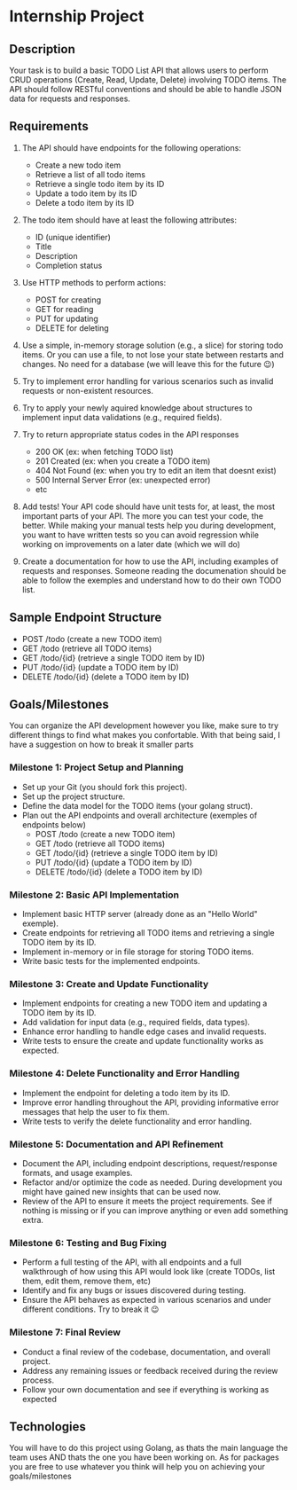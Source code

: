 # Internship Project

## Description
Your task is to build a basic TODO List API that allows users to perform CRUD operations (Create, Read, Update, Delete) involving TODO items. The API should follow RESTful conventions and should be able to handle JSON data for requests and responses.

## Requirements
1. The API should have endpoints for the following operations:
   - Create a new todo item
   - Retrieve a list of all todo items
   - Retrieve a single todo item by its ID
   - Update a todo item by its ID
   - Delete a todo item by its ID

2. The todo item should have at least the following attributes:
   - ID (unique identifier)
   - Title
   - Description
   - Completion status

3. Use HTTP methods to perform actions:
   - POST for creating
   - GET for reading
   - PUT for updating
   - DELETE for deleting

4. Use a simple, in-memory storage solution (e.g., a slice) for storing todo items. Or you can use a file, to not lose your state between restarts and changes. No need for a database (we will leave this for the future 😉)

5. Try to implement error handling for various scenarios such as invalid requests or non-existent resources.

6. Try to apply your newly aquired knowledge about structures to implement input data validations (e.g., required fields).

7. Try to return appropriate status codes in the API responses
    - 200 OK (ex: when fetching TODO list)
    - 201 Created (ex: when you create a TODO item)
    - 404 Not Found (ex: when you try to edit an item that doesnt exist)
    - 500 Internal Server Error (ex: unexpected error)
    - etc

8. Add tests! Your API code should have unit tests for, at least, the most important parts of your API. The more you can test your code, the better. While making your manual tests help you during development, you want to have written tests so you can avoid regression while working on improvements on a later date (which we will do)

8. Create a documentation for how to use the API, including examples of requests and responses. Someone reading the documenation should be able to follow the exemples and understand how to do their own TODO list.

## Sample Endpoint Structure
- POST /todo (create a new TODO item)
- GET /todo (retrieve all TODO items)
- GET /todo/{id} (retrieve a single TODO item by ID)
- PUT /todo/{id} (update a TODO item by ID)
- DELETE /todo/{id} (delete a TODO item by ID)

## Goals/Milestones

You can organize the API development however you like, make sure to try different things to find what makes you confortable.
With that being said, I have a suggestion on how to break it smaller parts

### **Milestone 1: Project Setup and Planning**
   - Set up your Git (you should fork this project).
   - Set up the project structure.
   - Define the data model for the TODO items (your golang struct).
   - Plan out the API endpoints and overall architecture (exemples of endpoints below)
      - POST /todo (create a new TODO item)
      - GET /todo (retrieve all TODO items)
      - GET /todo/{id} (retrieve a single TODO item by ID)
      - PUT /todo/{id} (update a TODO item by ID)
      - DELETE /todo/{id} (delete a TODO item by ID)

### **Milestone 2: Basic API Implementation**
   - Implement basic HTTP server (already done as an "Hello World" exemple).
   - Create endpoints for retrieving all TODO items and retrieving a single TODO item by its ID.
   - Implement in-memory or in file storage for storing TODO items.
   - Write basic tests for the implemented endpoints.

### **Milestone 3: Create and Update Functionality**
   - Implement endpoints for creating a new TODO item and updating a TODO item by its ID.
   - Add validation for input data (e.g., required fields, data types).
   - Enhance error handling to handle edge cases and invalid requests.
   - Write tests to ensure the create and update functionality works as expected.

### **Milestone 4: Delete Functionality and Error Handling**
   - Implement the endpoint for deleting a todo item by its ID.
   - Improve error handling throughout the API, providing informative error messages that help the user to fix them.
   - Write tests to verify the delete functionality and error handling.

### **Milestone 5: Documentation and API Refinement**
   - Document the API, including endpoint descriptions, request/response formats, and usage examples.
   - Refactor and/or optimize the code as needed. During development you might have gained new insights that can be used now.
   - Review of the API to ensure it meets the project requirements. See if nothing is missing or if you can improve anything or even add something extra.

### **Milestone 6: Testing and Bug Fixing**
   - Perform a full testing of the API, with all endpoints and a full walkthrough of how using this API would look like (create TODOs, list them, edit them, remove them, etc)
   - Identify and fix any bugs or issues discovered during testing.
   - Ensure the API behaves as expected in various scenarios and under different conditions. Try to break it 😉

### **Milestone 7: Final Review**
   - Conduct a final review of the codebase, documentation, and overall project.
   - Address any remaining issues or feedback received during the review process.
   - Follow your own documentation and see if everything is working as expected


## Technologies

You will have to do this project using Golang, as thats the main language the team uses AND thats the one you have been working on.
As for packages you are free to use whatever you think will help you on achieving your goals/milestones
